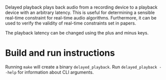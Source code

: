 Delayed playback plays back audio from a recording device to a playback device with an arbitrary latency. This is useful for determining a sensible real-time constraint for real-time audio algorithms. Furthermore, it can be used to verify the validity of real-time constraints set in papers.

The playback latency can be changed using the plus and minus keys.

# Build and run instructions
Running `make` will create a binary `delayed_playback`. Run `delayed_playback --help` for information about CLI arguments.
